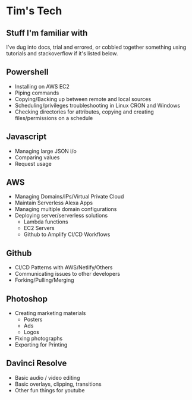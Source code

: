 # Tim's Tech

## Stuff I'm familiar with

I've dug into docs, trial and errored, or cobbled together something using tutorials and stackoverflow if it's listed below.

## Powershell

- Installing on AWS EC2 
- Piping commands 
- Copying/Backing up between remote and local sources
- Scheduling/privileges troubleshooting in Linux CRON and Windows 
- Checking directories for attributes, copying and creating files/permissions on a schedule

## Javascript

- Managing large JSON i/o 
- Comparing values
- Request usage

## AWS

- Managing Domains/IPs/Virtual Private Cloud 
- Maintain Serverless Alexa Apps
- Managing multiple domain configurations
- Deploying server/serverless solutions
  - Lambda functions
  - EC2 Servers
  - Github to Amplify CI/CD Workflows

## Github

- CI/CD Patterns with AWS/Netlify/Others
- Communicating issues to other developers
- Forking/Pulling/Merging
     
## Photoshop

- Creating marketing materials
  - Posters
  - Ads
  - Logos
- Fixing photographs
- Exporting for Printing

## Davinci Resolve

- Basic audio / video editing
- Basic overlays, clipping, transitions
- Other fun things for youtube